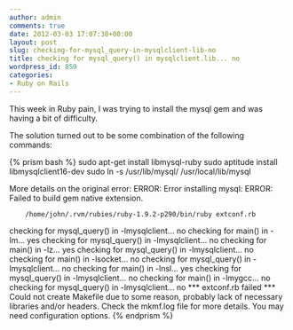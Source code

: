 ```yaml
---
author: admin
comments: true
date: 2012-03-03 17:07:38+00:00
layout: post
slug: checking-for-mysql_query-in-mysqlclient-lib-no
title: checking for mysql_query() in mysqlclient.lib... no
wordpress_id: 859
categories:
- Ruby on Rails
---
```


This week in Ruby pain, I was trying to install the mysql gem and was having a bit of difficulty.

The solution turned out to be some combination of the following commands:

{% prism bash %}
sudo apt-get install libmysql-ruby
sudo aptitude install libmysqlclient16-dev
sudo ln -s /usr/lib/mysql/ /usr/local/lib/mysql

More details on the original error:
ERROR:  Error installing mysql:
	ERROR: Failed to build gem native extension.

        /home/john/.rvm/rubies/ruby-1.9.2-p290/bin/ruby extconf.rb
checking for mysql_query() in -lmysqlclient... no
checking for main() in -lm... yes
checking for mysql_query() in -lmysqlclient... no
checking for main() in -lz... yes
checking for mysql_query() in -lmysqlclient... no
checking for main() in -lsocket... no
checking for mysql_query() in -lmysqlclient... no
checking for main() in -lnsl... yes
checking for mysql_query() in -lmysqlclient... no
checking for main() in -lmygcc... no
checking for mysql_query() in -lmysqlclient... no
*** extconf.rb failed ***
Could not create Makefile due to some reason, probably lack of
necessary libraries and/or headers.  Check the mkmf.log file for more
details.  You may need configuration options.
{% endprism %}




